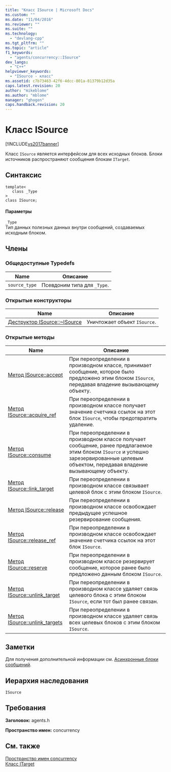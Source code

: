 ```yaml
---
title: "Класс ISource | Microsoft Docs"
ms.custom: ""
ms.date: "11/04/2016"
ms.reviewer: ""
ms.suite: ""
ms.technology: 
  - "devlang-cpp"
ms.tgt_pltfrm: ""
ms.topic: "article"
f1_keywords: 
  - "agents/concurrency::ISource"
dev_langs: 
  - "C++"
helpviewer_keywords: 
  - "ISource - класс"
ms.assetid: c7b73463-42f6-4dcc-801a-81379b12d35a
caps.latest.revision: 20
author: "mikeblome"
ms.author: "mblome"
manager: "ghogen"
caps.handback.revision: 20
---
```

# Класс ISource
[!INCLUDE[vs2017banner](../../../assembler/inline/includes/vs2017banner.md)]

Класс `ISource` является интерфейсом для всех исходных блоков.  Блоки источников распространяют сообщения блокам `ITarget`.  
  
## Синтаксис  
  
```  
template<  
   class _Type  
>  
class ISource;  
```  
  
#### Параметры  
 `_Type`  
 Тип данных полезных данных внутри сообщений, создаваемых исходным блоком.  
  
## Члены  
  
### Общедоступные Typedefs  
  
|Name|Описание|  
|----------|--------------|  
|`source_type`|Псевдоним типа для `_Type`.|  
  
### Открытые конструкторы  
  
|Name|Описание|  
|----------|--------------|  
|[Деструктор ISource::~ISource](../Topic/ISource::~ISource%20Destructor.md)|Уничтожает объект `ISource`.|  
  
### Открытые методы  
  
|Name|Описание|  
|----------|--------------|  
|[Метод ISource::accept](../Topic/ISource::accept%20Method.md)|При переопределении в производном классе, принимает сообщение, которое было предложено этим блоком `ISource`, передавая владение вызывающему объекту.|  
|[Метод ISource::acquire\_ref](../Topic/ISource::acquire_ref%20Method.md)|При переопределении в производном классе получает значение счетчика ссылок на этот блок `ISource`, чтобы предотвратить удаление.|  
|[Метод ISource::consume](../Topic/ISource::consume%20Method.md)|При переопределении в производном классе получает сообщение, ранее предлагаемое этим блоком `ISource` и успешно зарезервированные целевым объектом, передавая владение вызывающему объекту.|  
|[Метод ISource::link\_target](../Topic/ISource::link_target%20Method.md)|При переопределении в производном классе связывает целевой блок с этим блоком `ISource`.|  
|[Метод ISource::release](../Topic/ISource::release%20Method.md)|При переопределении в производном классе освобождает предыдущее успешное резервирование сообщения.|  
|[Метод ISource::release\_ref](../Topic/ISource::release_ref%20Method.md)|При переопределении в производном классе освобождает значение счетчика ссылок на этот блок `ISource`.|  
|[Метод ISource::reserve](../Topic/ISource::reserve%20Method.md)|При переопределении в производном классе резервирует сообщение, которое ранее было предложено данным блоком `ISource`.|  
|[Метод ISource::unlink\_target](../Topic/ISource::unlink_target%20Method.md)|При переопределении в производном классе удаляет связь целевого блока с этим блоком `ISource`, если тот был ранее связан.|  
|[Метод ISource::unlink\_targets](../Topic/ISource::unlink_targets%20Method.md)|При переопределении в производном классе удаляет связь всех целевых блоков с этим блоком `ISource`.|  
  
## Заметки  
 Для получения дополнительной информации см. [Асинхронные блоки сообщений](../../../parallel/concrt/asynchronous-message-blocks.md).  
  
## Иерархия наследования  
 `ISource`  
  
## Требования  
 **Заголовок:** agents.h  
  
 **Пространство имен:** concurrency  
  
## См. также  
 [Пространство имен concurrency](../../../parallel/concrt/reference/concurrency-namespace.md)   
 [Класс ITarget](../../../parallel/concrt/reference/itarget-class.md)